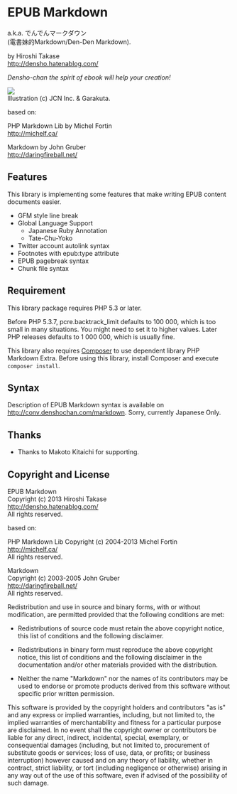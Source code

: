 EPUB Markdown
=============

a.k.a. でんでんマークダウン  
(電書妹的Markdown/Den-Den Markdown).

by Hiroshi Takase  
<http://densho.hatenablog.com/>

*Densho-chan the spirit of ebook will help your creation!*

![](https://lh4.googleusercontent.com/-m3cvu_gKtW8/TrauQGoZbHI/AAAAAAAAJdc/ytImJ4o4DcU/s288/sd-07.png)  
Illustration (c) JCN Inc. & Garakuta.

based on:

PHP Markdown Lib by Michel Fortin  
<http://michelf.ca/>

Markdown by John Gruber  
<http://daringfireball.net/>

Features
--------

This library is implementing some features that make writing EPUB content documents easier.

* GFM style line break
* Global Language Support
    - Japanese Ruby Annotation
    - Tate-Chu-Yoko
* Twitter account autolink syntax
* Footnotes with epub:type attribute
* EPUB pagebreak syntax
* Chunk file syntax

Requirement
-----------

This library package requires PHP 5.3 or later.

Before PHP 5.3.7, pcre.backtrack_limit defaults to 100 000, which is too small
in many situations. You might need to set it to higher values. Later PHP 
releases defaults to 1 000 000, which is usually fine.

This library also requires [Composer][composer] to use dependent library PHP Markdown Extra. Before using this library, install Composer and execute `composer install`.

[composer]: http://getcomposer.org/

Syntax
------

Description of EPUB Markdown syntax is available on <http://conv.denshochan.com/markdown>. Sorry, currently Japanese Only. 

Thanks
------

- Thanks to Makoto Kitaichi for supporting.

Copyright and License
---------------------

EPUB Markdown  
Copyright (c) 2013 Hiroshi Takase  
<http://densho.hatenablog.com/>  
All rights reserved.

based on:

PHP Markdown Lib
Copyright (c) 2004-2013 Michel Fortin  
<http://michelf.ca/>  
All rights reserved.

Markdown  
Copyright (c) 2003-2005 John Gruber   
<http://daringfireball.net/>   
All rights reserved.

Redistribution and use in source and binary forms, with or without
modification, are permitted provided that the following conditions are
met:

*   Redistributions of source code must retain the above copyright 
    notice, this list of conditions and the following disclaimer.

*   Redistributions in binary form must reproduce the above copyright
    notice, this list of conditions and the following disclaimer in the
    documentation and/or other materials provided with the 
    distribution.

*   Neither the name "Markdown" nor the names of its contributors may
    be used to endorse or promote products derived from this software
    without specific prior written permission.

This software is provided by the copyright holders and contributors "as
is" and any express or implied warranties, including, but not limited
to, the implied warranties of merchantability and fitness for a
particular purpose are disclaimed. In no event shall the copyright owner
or contributors be liable for any direct, indirect, incidental, special,
exemplary, or consequential damages (including, but not limited to,
procurement of substitute goods or services; loss of use, data, or
profits; or business interruption) however caused and on any theory of
liability, whether in contract, strict liability, or tort (including
negligence or otherwise) arising in any way out of the use of this
software, even if advised of the possibility of such damage.

<!--                 
                                                                                
                                                                                
                                      ''          :;||;:                        
                           '::;;||1111111111|; :|1111111|'                      
                        ' '|11111111111111111111111111111|'                     
                     ';|;;;1111111111111111111111111111111;:                    
                 :||;|11111;1111111111111111111111111111111;'                   
              :;111;1111111111111111111111111111111111111111 '                  
            ;11111|111111111111111111111111111|111111111111|  '                 
          '|11111111111111111111111111111111111111111112111|   '                
         ';1111111111111111111111111111111111111111111221:11;                   
        ';1111111111111111111111122211112211111111111;:|2::11:                  
        :|1111111111111111221112|1221111222111222111    ;2:111;;;;              
       ::1111111|11111111111112;'11111121|11111|1| 11::;|122111111|             
       ;;1111111|111211122;122|::;1;21111:::;11112222222211221111111            
      ::1111111|1111211122'|21':::1'12112:   :|1222222222222211111111:          
      ::1111112|1111221211':2;'''':' |212;  ''   ;1222222$$22111111112:         
      ::1111111;11122212;;  |::'      ;121  1  :1$0$122222122 |21111122         
      :|111111:'11122222:      ':       ;1:;:'100000$;11121 ;  '12111121        
      '|111111  :1122221: ':;;:'';:        ':1108&8$2|'12111;    :111122        
       |11111:   ;2222211110000021;         ':;|$0$1|; ;22221|    '111221       
       ;11112     2222211:;008&8$1:            ;;;1;|' '$21221;     11222       
       ;11111    '221121:::;;88011'            '::;:'  |1:11211     ;2212:      
        21111    :221121:  '1111||   '::         ''':;1;   11;|      2112'      
        11111    :1|12202   ;:::;;   :'::      '  ';1$;     2 ;      1111       
        ;1111    ';'222001   ::''   ':'':::1'  ':;1$0;      ' :      212'       
         1111     : 1111;$$1:::;;::':'''||;|::;11;1|;'               11;        
         1111       |11 ' |::;:' ::::' ;|111|121112$;'               2;         
         :222       '11   '':;  '    :'|1111221211$$2    :          ;;          
          121|       ;2  '' :;'     ':  ':;222111$$$$1 '::          '           
           121        |;  : |1'      : :|1112221|2$$$21:  '                     
            ;21           '';||:  : ';122212122$22$$$22'   '                    
             ;2;            :1|||1112$222$22$2$$$$$$$$$;  ' ''                  
              :1:                2$$$$$$$$$$$$$$$$$$$$$1 '     '                
                ;;               ;$$$$$$$$$$$$$$$$$$$$$2   '      ':            
                                 1$$$$$$$$$$$$$$$$$$$$$2;     ' :               
                                |2$$$$$$$$$$$000$$$$$$$21       '               
                             ;1$00$$$$$$$$$00000000000$$0:                      
                          ;1$000000000$$$$0000000000000002                      
                       :1$0000000000000000000000000000000$;                     
                       '1$000000000000000000000000000000001                     
                         :200000000000000000000000000000002                     
                           '|112$000000000000000000000000$|                     
                                ::12000000000000000$21|;|'                      
                                 '  :|112221111|;:'  '                          
                                  ::::       :     '|;'                         
                                 : ;:        :     ': '                         
                                    '        '     '                            
                                     '       '    '                             
                                '11         '    '                              
                               :2$$:      :     '                               
                               12$$1      '                                     
                               :$2;'      '    '                                
                                         '    '                                 
                                         ;; :;;                                 
                                         1$1$$;                                 
                                        '$$$$1                                  
                                         ;;:'                                   
                                                                                
                            Verus Nullus, Omnis Licitus
-->
